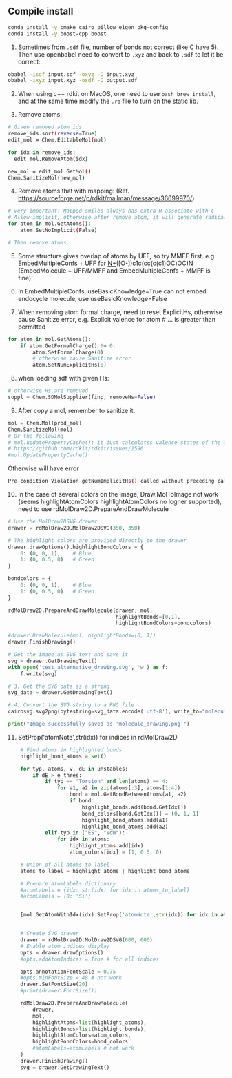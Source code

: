 ## Compile install
```bash
conda install -y cmake cairo pillow eigen pkg-config
conda install -y boost-cpp boost

```

1. Sometimes from `.sdf` file, number of bonds not correct (like C have 5).
Then use openbabel need to convert to `.xyz` and back to `.sdf` to let it be correct:
```bash
obabel -isdf input.sdf -oxyz -O input.xyz
obabel -ixyz input.xyz -osdf -O output.sdf
```

2. When using c++ rdkit on MacOS, one need to use ```bash brew install```, and at the same time modify the ` .rb ` file to turn on the static lib.

3. Remove atoms: 
```bash
# Given removed atom ids
remove_ids.sort(reverse=True)
edit_mol = Chem.EditableMol(mol)

for idx in remove_ids:
  edit_mol.RemoveAtom(idx)

new_mol = edit_mol.GetMol()
Chem.SanitizeMol(new_mol)
```

4. Remove atoms that with mapping: (Ref. https://sourceforge.net/p/rdkit/mailman/message/36699970/)
```bash
# very important! Mapped smiles always has extra H associate with C
# Allow implicit, otherwise after remove atom, it will generate radicals
for atom in mol.GetAtoms():
    atom.SetNoImplicit(False)

# Then remove atoms...
```

5. Some structure gives overlap of atoms by UFF, so try MMFF first. e.g. EmbedMultipleConfs + UFF for [N+](=O)([O-])c1c(cc(c(c1)OC)OC)N (EmbedMolecule + UFF/MMFF and EmbedMultipleConfs + MMFF is fine)

6. In EmbedMultipleConfs, useBasicKnowledge=True can not embed endocycle molecule, use useBasicKnowledge=False

7. When removing atom formal charge, need to reset ExplicitHs, otherwise cause Sanitize error, e.g. Explicit valence for atom # ... is greater than permitted
```python
for atom in mol.GetAtoms():
    if atom.GetFormalCharge() != 0:
        atom.SetFormalCharge(0)
        # otherwise cause Sanitize error
        atom.SetNumExplicitHs(0)
```

8. when loading sdf with given Hs:
```python
# otherwise Hs are removed
suppl = Chem.SDMolSupplier(finp, removeHs=False)
```

9. After copy a mol, remember to sanitize it.
```python
mol = Chem.Mol(prod_mol)
Chem.SanitizeMol(mol)
# Or the following
# mol.updatePropertyCache(); it just calculates valence states of the atoms. There are no topology changes.
# https://github.com/rdkit/rdkit/issues/1596
#mol.UpdatePropertyCache()
```
Otherwise will have error
```bash
Pre-condition Violation getNumImplicitHs() called without preceding call to calcImplicitValence()
```

10. In the case of several colors on the image, Draw.MolToImage not work (seems highlightAtomColors highlightAtomColors no logner supported), need to use rdMolDraw2D.PrepareAndDrawMolecule
```python
# Use the MolDraw2DSVG drawer
drawer = rdMolDraw2D.MolDraw2DSVG(350, 350)

# The highlight colors are provided directly to the drawer
drawer.drawOptions().highlightBondColors = {
    0: (0, 0, 1),    # Blue
    1: (0, 0.5, 0)   # Green
}

bondcolors = {
    0: (0, 0, 1),    # Blue
    1: (0, 0.5, 0)   # Green
}

rdMolDraw2D.PrepareAndDrawMolecule(drawer, mol, 
                                   highlightBonds=[0,1],
                                   highlightBondColors=bondcolors)

#drawer.DrawMolecule(mol, highlightBonds=[0, 1])
drawer.FinishDrawing()

# Get the image as SVG text and save it
svg = drawer.GetDrawingText()
with open('test_alternative_drawing.svg', 'w') as f:
    f.write(svg)

# 3. Get the SVG data as a string
svg_data = drawer.GetDrawingText()

# 4. Convert the SVG string to a PNG file
cairosvg.svg2png(bytestring=svg_data.encode('utf-8'), write_to="molecule_drawing.png")

print("Image successfully saved as 'molecule_drawing.png'")
```

11. SetProp('atomNote',str(idx)) for indices in rdMolDraw2D
```python
    # Find atoms in highlighted bonds
    highlight_bond_atoms = set()

    for typ, atoms, v, dE in unstables:
        if dE > e_thres:
            if typ == "Torsion" and len(atoms) == 4:
                for a1, a2 in zip(atoms[:3], atoms[1:4]):
                    bond = mol.GetBondBetweenAtoms(a1, a2)
                    if bond:
                        highlight_bonds.add(bond.GetIdx())
                        bond_colors[bond.GetIdx()] = (0, 1, 1)
                        highlight_bond_atoms.add(a1)
                        highlight_bond_atoms.add(a2)
            elif typ in ("ES", "VdW"):
                for idx in atoms:
                    highlight_atoms.add(idx)
                    atom_colors[idx] = (1, 0.5, 0)

    # Union of all atoms to label
    atoms_to_label = highlight_atoms | highlight_bond_atoms

    # Prepare atomLabels dictionary
    #atomLabels = {idx: str(idx) for idx in atoms_to_label}
    #atomLabels = {0: 'Si'}


    [mol.GetAtomWithIdx(idx).SetProp('atomNote',str(idx)) for idx in atoms_to_label]


    # Create SVG drawer
    drawer = rdMolDraw2D.MolDraw2DSVG(600, 600)
    # Enable atom indices display
    opts = drawer.drawOptions()
    #opts.addAtomIndices = True # for all indices

    opts.annotationFontScale = 0.75
    #opts.minFontSize = 48 # not work
    drawer.SetFontSize(20)
    #print(drawer.FontSize())

    rdMolDraw2D.PrepareAndDrawMolecule(
        drawer, 
        mol, 
        highlightAtoms=list(highlight_atoms),
        highlightBonds=list(highlight_bonds),
        highlightAtomColors=atom_colors,
        highlightBondColors=bond_colors
        #atomLabels=atomLabels # not work
    )
    drawer.FinishDrawing()
    svg = drawer.GetDrawingText()
```
